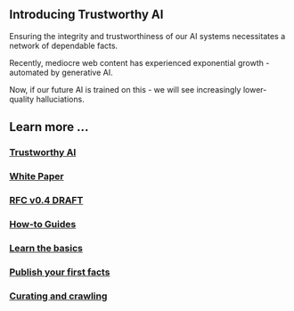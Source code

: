 ## Introducing Trustworthy AI

Ensuring the integrity and trustworthiness of our AI systems necessitates a network of dependable facts. 

Recently, mediocre web content has experienced exponential growth - automated by generative AI. 

Now, if our future AI is trained on this - we will see increasingly lower-quality halluciations.

## Learn more ...

### [Trustworthy AI](./trust/index.md)

### [White Paper](./paper/index.md)

### [RFC v0.4 DRAFT](./rfc/draft.md)

### [How-to Guides](./howto/index.md)

### [Learn the basics](./howto/begin.md)

### [Publish your first facts](./howto/fact.claims.md)

### [Curating and crawling](./howto/crawling.md)
